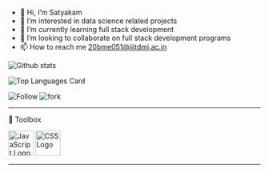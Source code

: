 - 👋 Hi, I’m Satyakam
- 👀 I’m interested in data science related projects
- 🌱 I’m currently learning full stack development
- 💞️ I’m looking to collaborate on full stack development programs
- 📫 How to reach me 20bme051@iiitdmj.ac.in

<!---
Satyakammaurya123/Satyakammaurya123 is a ✨ special ✨ repository because its `README.md` (this file) appears on your GitHub profile.
You can click the Preview link to take a look at your changes.
--->


![Github stats](https://github-readme-stats.vercel.app/api?username=Satyakammaurya123&theme=highcontrast&show_icons=true&count_private=true)

![Top Languages Card](https://github-readme-stats.vercel.app/api/top-langs/?username=Satyakammaurya123)

![Follow](https://img.shields.io/github/followers/satyakam?style=social0)
![fork](https://img.shields.io/github/forks/satyakam/myrepo?style=social)

---

🧰 Toolbox

<img src="https://cdn.worldvectorlogo.com/logos/javascript.svg" alt="JavaScript Logo" width="50" height="50"/> 
<img src="https://cdn.worldvectorlogo.com/logos/css3.svg" alt="CSS Logo" width="50" height="50"/>

---

